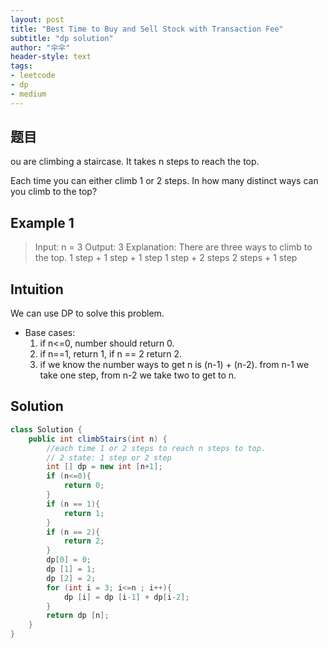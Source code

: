 ```yaml
---
layout: post
title: "Best Time to Buy and Sell Stock with Transaction Fee"
subtitle: "dp solution"
author: "伞伞"
header-style: text
tags:
- leetcode
- dp
- medium
---
```


题目
---
ou are climbing a staircase. It takes n steps to reach the top.

Each time you can either climb 1 or 2 steps. In how many distinct ways can you climb to the top?




Example 1
---
>Input: n = 3
Output: 3
Explanation: There are three ways to climb to the top.
1 step + 1 step + 1 step
1 step + 2 steps
2 steps + 1 step




Intuition
---
We can use DP to solve this problem.
* Base cases:
  1. if n<=0, number should return 0.
  2. if n==1, return 1, if n == 2 return 2.
  3. if we know the number ways to get n is (n-1) + (n-2). from n-1 we take one step, from n-2 we take two to get to n.


Solution
---



~~~ java
class Solution {
    public int climbStairs(int n) {
        //each time 1 or 2 steps to reach n steps to top.
        // 2 state: 1 step or 2 step
        int [] dp = new int [n+1];
        if (n<=0){
            return 0;
        }
        if (n == 1){
            return 1;
        }
        if (n == 2){
            return 2;
        }
        dp[0] = 0;
        dp [1] = 1;
        dp [2] = 2;
        for (int i = 3; i<=n ; i++){
            dp [i] = dp [i-1] + dp[i-2];
        }
        return dp [n];
    }
}

~~~